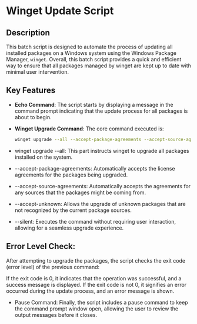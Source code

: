 # Winget Update Script

## Description

This batch script is designed to automate the process of updating all installed packages on a Windows system using the Windows Package Manager, `winget`.
Overall, this batch script provides a quick and efficient way to ensure that all packages managed by winget are kept up to date with minimal user intervention.

## Key Features

- **Echo Command**: The script starts by displaying a message in the command prompt indicating that the update process for all packages is about to begin.

- **Winget Upgrade Command**: The core command executed is:

  ```bash
  winget upgrade --all --accept-package-agreements --accept-source-agreements --accept-unknown --silent

- winget upgrade --all: This part instructs winget to upgrade all packages installed on the system.

- --accept-package-agreements: Automatically accepts the license agreements for the packages being upgraded.

- --accept-source-agreements: Automatically accepts the agreements for any sources that the packages might be coming from.

- --accept-unknown: Allows the upgrade of unknown packages that are not recognized by the current package sources.

- --silent: Executes the command without requiring user interaction, allowing for a seamless upgrade experience.

## Error Level Check: 
After attempting to upgrade the packages, the script checks the exit code (error level) of the previous command:

If the exit code is 0, it indicates that the operation was successful, and a success message is displayed.
If the exit code is not 0, it signifies an error occurred during the update process, and an error message is shown.
- Pause Command: Finally, the script includes a pause command to keep the command prompt window open, allowing the user to review the output messages before it closes.
